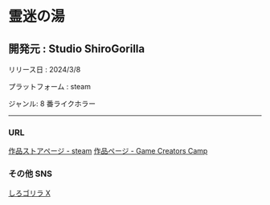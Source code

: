 # 霊迷の湯

## 開発元 : Studio ShiroGorilla

リリース日 : 2024/3/8

プラットフォーム : steam

ジャンル: 8 番ライクホラー

---

### URL

[作品ストアページ - steam](https://store.steampowered.com/app/2806350/_/ "Steam Store page")
[作品ページ - Game Creators Camp](https://game-creators.camp/games/37683783/Reimei_no_Yu "作品 page")

### その他 SNS

[しろゴリラ X](https://x.com/shi_ro_Gorilla/ "Xアカウントページ")
